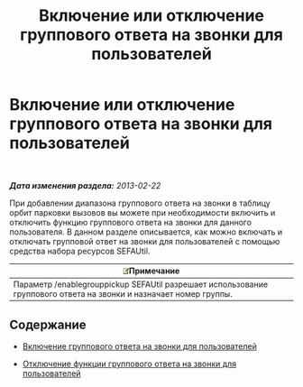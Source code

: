 ﻿---
title: Включение или отключение группового ответа на звонки для пользователей
TOCTitle: Включение или отключение группового ответа на звонки для пользователей
ms:assetid: 5bd8537c-7519-4749-9b4e-1400632941d8
ms:mtpsurl: https://technet.microsoft.com/ru-ru/library/JJ945632(v=OCS.15)
ms:contentKeyID: 52058239
ms.date: 05/19/2016
mtps_version: v=OCS.15
ms.translationtype: HT
---

# Включение или отключение группового ответа на звонки для пользователей

 

_**Дата изменения раздела:** 2013-02-22_

При добавлении диапазона группового ответа на звонки в таблицу орбит парковки вызовов вы можете при необходимости включить и отключить функцию группового ответа на звонки для данного пользователя. В данном разделе описывается, как можно включать и отключать групповой ответ на звонки для пользователей с помощью средства набора ресурсов SEFAUtil.

<table>
<thead>
<tr class="header">
<th><img src="images/Gg398412.note(OCS.15).gif" title="note" alt="note" />Примечание</th>
</tr>
</thead>
<tbody>
<tr class="odd">
<td>Параметр /enablegrouppickup SEFAUtil разрешает использование группового ответа на звонки и назначает номер группы.</td>
</tr>
</tbody>
</table>


## Содержание

  - [Включение группового ответа на звонки для пользователей](lync-server-2013-enable-group-call-pickup-for-users.md)

  - [Отключение функции группового ответа на звонки для пользователей](lync-server-2013-disable-group-call-pickup-for-users.md)

